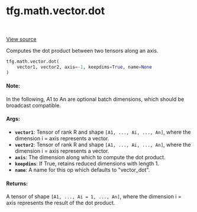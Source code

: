 <div itemscope itemtype="http://developers.google.com/ReferenceObject">
<meta itemprop="name" content="tfg.math.vector.dot" />
<meta itemprop="path" content="Stable" />
</div>

# tfg.math.vector.dot

<!-- Insert buttons and diff -->

<table class="tfo-notebook-buttons tfo-api" align="left">
</table>

<a target="_blank" href="https://github.com/tensorflow/graphics/blob/master/tensorflow_graphics/math/vector.py">View source</a>



Computes the dot product between two tensors along an axis.

```python
tfg.math.vector.dot(
    vector1, vector2, axis=-1, keepdims=True, name=None
)
```



<!-- Placeholder for "Used in" -->


#### Note:

In the following, A1 to An are optional batch dimensions, which should be
broadcast compatible.



#### Args:


* <b>`vector1`</b>: Tensor of rank R and shape `[A1, ..., Ai, ..., An]`, where the
  dimension i = axis represents a vector.
* <b>`vector2`</b>: Tensor of rank R and shape `[A1, ..., Ai, ..., An]`, where the
  dimension i = axis represents a vector.
* <b>`axis`</b>: The dimension along which to compute the dot product.
* <b>`keepdims`</b>: If True, retains reduced dimensions with length 1.
* <b>`name`</b>: A name for this op which defaults to "vector_dot".


#### Returns:

A tensor of shape `[A1, ..., Ai = 1, ..., An]`, where the dimension i = axis
represents the result of the dot product.
